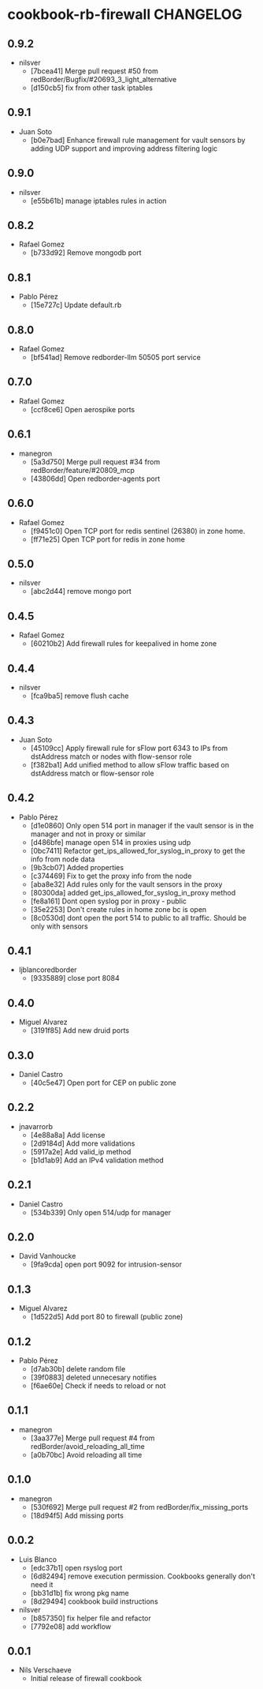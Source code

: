 cookbook-rb-firewall CHANGELOG
===============

## 0.9.2

  - nilsver
    - [7bcea41] Merge pull request #50 from redBorder/Bugfix/#20693_3_light_alternative
    - [d150cb5] fix from other task iptables

## 0.9.1

  - Juan Soto
    - [b0e7bad] Enhance firewall rule management for vault sensors by adding UDP support and improving address filtering logic

## 0.9.0

  - nilsver
    - [e55b61b] manage iptables rules in action

## 0.8.2

  - Rafael Gomez
    - [b733d92] Remove mongodb port

## 0.8.1

  - Pablo Pérez
    - [15e727c] Update default.rb

## 0.8.0

  - Rafael Gomez
    - [bf541ad] Remove redborder-llm 50505 port service

## 0.7.0

  - Rafael Gomez
    - [ccf8ce6] Open aerospike ports

## 0.6.1

  - manegron
    - [5a3d750] Merge pull request #34 from redBorder/feature/#20809_mcp
    - [43806dd] Open redborder-agents port

## 0.6.0

  - Rafael Gomez
    - [f9451c0] Open TCP port for redis sentinel (26380) in zone home.
    - [ff71e25] Open TCP port for redis in zone home

## 0.5.0

  - nilsver
    - [abc2d44] remove mongo port

## 0.4.5

  - Rafael Gomez
    - [60210b2] Add firewall rules for keepalived in home zone

## 0.4.4

  - nilsver
    - [fca9ba5] remove flush cache

## 0.4.3

  - Juan Soto
    - [45109cc] Apply firewall rule for sFlow port 6343 to IPs from dstAddress match or nodes with flow-sensor role
    - [f382ba1] Add unified method to allow sFlow traffic based on dstAddress match or flow-sensor role

## 0.4.2

  - Pablo Pérez
    - [d1e0860] Only open 514 port in manager if the vault sensor is in the manager and not in proxy or similar
    - [d486bfe] manage open 514 in proxies using udp
    - [0bc7411] Refactor get_ips_allowed_for_syslog_in_proxy to get the info from node data
    - [9b3cb07] Added properties
    - [c374469] Fix to get the proxy info from the node
    - [aba8e32] Add rules only for the vault sensors in the proxy
    - [80300da] added get_ips_allowed_for_syslog_in_proxy method
    - [fe8a161] Dont open syslog por in proxy - public
    - [35e2253] Don't create rules in home zone bc is open
    - [8c0530d] dont open the port 514 to public to all traffic. Should be only with sensors

## 0.4.1

  - ljblancoredborder
    - [9335889] close port 8084

## 0.4.0

  - Miguel Alvarez
    - [3191f85] Add new druid ports

## 0.3.0

  - Daniel Castro
    - [40c5e47] Open port for CEP on public zone

## 0.2.2

  - jnavarrorb
    - [4e88a8a] Add license
    - [2d9184d] Add more validations
    - [5917a2e] Add valid_ip method
    - [b1d1ab9] Add an IPv4 validation method

## 0.2.1

  - Daniel Castro
    - [534b339] Only open 514/udp for manager

## 0.2.0

  - David Vanhoucke
    - [9fa9cda] open port 9092 for intrusion-sensor

## 0.1.3

  - Miguel Alvarez
    - [1d522d5] Add port 80 to firewall (public zone)

## 0.1.2

  - Pablo Pérez
    - [d7ab30b] delete random file
    - [39f0883] deleted unnecesary notifies
    - [f6ae60e] Check if needs to reload or not

## 0.1.1

  - manegron
    - [3aa377e] Merge pull request #4 from redBorder/avoid_reloading_all_time
    - [a0b70bc] Avoid reloading all time

## 0.1.0

  - manegron
    - [530f692] Merge pull request #2 from redBorder/fix_missing_ports
    - [18d94f5] Add missing ports

## 0.0.2

  - Luis Blanco
    - [edc37b1] open rsyslog port
    - [6d82494] remove execution permission. Cookbooks generally don't need it
    - [bb31d1b] fix wrong pkg name
    - [8d29494] cookbook build instructions
  - nilsver
    - [b857350] fix helper file and refactor
    - [7792e08] add workflow

## 0.0.1
- Nils Verschaeve
    - Initial release of firewall cookbook
